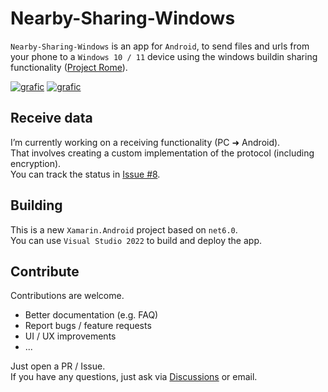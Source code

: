 # Nearby-Sharing-Windows
`Nearby-Sharing-Windows` is an app for `Android`, to send files and urls from your phone to a `Windows 10 / 11` device using the windows buildin sharing functionality ([Project Rome]( https://github.com/microsoft/project-rome)).

[![grafic](https://img.shields.io/static/v1?label=PlayStore&message=Download&color=green&style=for-the-badge&logo=google-play)](https://play.google.com/store/apps/details?id=de.shortdev.nearby_sharing_windows)
[![grafic](https://img.shields.io/static/v1?label=Help&message=FAQ&color=8BCBF0&style=for-the-badge)](/docs/FAQ.md)

## Receive data
I’m currently working on a receiving functionality (PC ➜ Android).   
That involves creating a custom implementation of the protocol (including encryption).    
You can track the status in [Issue #8](https://github.com/ShortDevelopment/Nearby-Sharing-Windows/issues/8).

## Building
This is a new `Xamarin.Android` project based on `net6.0`.   
You can use `Visual Studio 2022` to build and deploy the app.

## Contribute
Contributions are welcome.   
 - Better documentation (e.g. FAQ)
 - Report bugs / feature requests
 - UI / UX improvements
 - ...

Just open a PR / Issue.   
If you have any questions, just ask via [Discussions](https://github.com/ShortDevelopment/Nearby-Sharing-Windows/discussions) or email.
